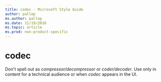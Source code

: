 ```yaml
---
title: codec - Microsoft Style Guide
author: pallep
ms.author: pallep
ms.date: 11/19/2016
ms.topic: article
ms.prod: non-product-specific
---
```


# codec

Don't spell out as *compressor/decompressor* or *coder/decoder*. Use only in content for a technical audience or when *codec* appears in the UI.

